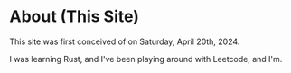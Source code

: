 # About (This Site)

This site was first conceived of on Saturday, April 20th, 2024.

I was learning Rust, and I've been playing around with Leetcode, and I'm.
